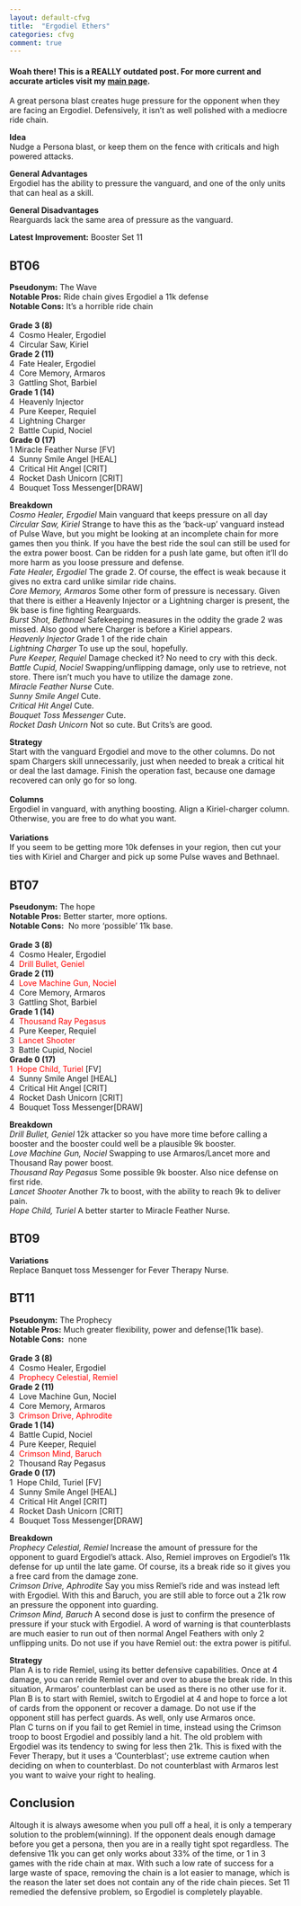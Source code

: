 ```yaml
---
layout: default-cfvg
title:  "Ergodiel Ethers"
categories: cfvg
comment: true
---
```


#### Woah there! This is a REALLY outdated post. For more current and accurate articles visit my [main page](/cfvg).

<p>A great persona blast creates huge pressure for the opponent when they are facing an Ergodiel. Defensively, it isn&#8217;t as well polished with a mediocre ride chain.</p>
<p><strong>Idea</strong><br />
Nudge a Persona blast, or keep them on the fence with criticals and high powered attacks.</p>
<p><strong>General Advantages</strong><br />
Ergodiel has the ability to pressure&nbsp;the vanguard, and one of the only units that can heal as a skill.</p><!-- more -->
<p><strong>General Disadvantages</strong><br />
Rearguards lack the same area of pressure as the vanguard.</p>
<p><strong>Latest Improvement:</strong> Booster Set 11</p>
<h2>BT06</h2>
<p><strong>Pseudonym:</strong> The Wave<br />
<strong>Notable Pros:</strong> Ride chain gives Ergodiel a 11k defense<br />
<strong>Notable Cons:</strong> It&#8217;s a horrible ride chain<br />
<strong><br />
Grade 3 (8)</strong><br />
4&nbsp; Cosmo Healer, Ergodiel<br />
4&nbsp; Circular Saw, Kiriel<br />
<strong>Grade 2 (11)</strong><br />
4&nbsp; Fate Healer, Ergodiel<br />
4&nbsp; Core Memory, Armaros<br />
3&nbsp; Gattling Shot, Barbiel<br />
<strong>Grade 1 (14)</strong><br />
4&nbsp; Heavenly Injector<br />
4&nbsp; Pure Keeper, Requiel<br />
4&nbsp; Lightning Charger<br />
2&nbsp; Battle Cupid, Nociel<br />
<strong>Grade 0 (17)</strong><br />
1&nbsp;Miracle Feather Nurse [FV]<br />
4&nbsp; Sunny Smile Angel [HEAL]<br />
4&nbsp; Critical Hit Angel [CRIT]<br />
4&nbsp; Rocket Dash Unicorn [CRIT]<br />
4&nbsp; Bouquet Toss Messenger[DRAW]</p>
<p><strong>Breakdown</strong><br />
<em>Cosmo Healer, Ergodiel</em> Main vanguard that keeps pressure on all day<br />
<em>Circular Saw, Kiriel</em> Strange to have this as the &#8216;back-up&#8217; vanguard instead of Pulse Wave, but you might be looking at an incomplete chain for more games then you think. If you have the best ride the soul can still be used for the extra power boost. Can be ridden for a push late game, but often it&#8217;ll do more harm as you loose pressure and defense.<br />
<em>Fate Healer, Ergodiel</em> The grade 2. Of course, the effect is weak because it gives no extra card unlike similar ride chains.<br />
<em>Core Memory, Armaros</em> Some other form of pressure is necessary. Given that there is either a Heavenly Injector or a Lightning charger is present, the 9k base is fine fighting Rearguards.<br />
<em>Burst Shot, Bethnael</em> Safekeeping measures in the oddity the grade 2 was missed. Also good where Charger is before a Kiriel appears.<br />
<em>Heavenly Injector</em> Grade 1 of the ride chain<br />
<em>Lightning Charger</em> To use up the soul, hopefully.<br />
<em>Pure Keeper, Requiel</em> Damage checked it? No need to cry with this deck.<br />
<em>Battle Cupid, Nociel</em> Swapping/unflipping damage, only use to retrieve, not store. There isn&#8217;t much you have to utilize the damage zone.<br />
<em>Miracle Feather Nurse</em> Cute.<br />
<em>Sunny Smile Angel</em> Cute.<br />
<em>Critical Hit Angel</em> Cute.<br />
<em>Bouquet Toss Messenger</em> Cute.<br />
<em>Rocket Dash Unicorn</em> Not so cute. But Crits&#8217;s are good.</p>
<p><strong>Strategy</strong><br />
Start with the vanguard Ergodiel and move to the other columns. Do not spam Chargers skill unnecessarily, just when needed to break a critical hit or deal the last damage. Finish the operation fast, because one damage recovered can only go for so long.<br />
<strong><br />
Columns</strong><br />
Ergodiel in vanguard, with anything boosting. Align a Kiriel-charger column. Otherwise, you are free to do what you want.<br />
<strong><br />
Variations</strong><br />
If you seem to be getting more 10k defenses in your region, then cut your ties with Kiriel and Charger and pick up some Pulse waves and Bethnael.</p>
<p><a name="BT07"></a></p>
<h2><strong>BT07<br />
</strong></h2>
<p><strong>Pseudonym:</strong> The hope<br />
<strong>Notable Pros:</strong> Better starter, more options.<br />
<strong>Notable Cons:</strong>&nbsp;&nbsp;No more &#8216;possible&#8217; 11k base.<br />
<strong><br />
Grade 3 (8)</strong><br />
4&nbsp; Cosmo Healer, Ergodiel<br />
4&nbsp; <span style="color:#ff0000;">Drill Bullet, Geniel</span><br />
<strong>Grade 2 (11)</strong><br />
4&nbsp;<span style="color:#ff0000;"> Love Machine Gun, Nociel</span><br />
4&nbsp; Core Memory, Armaros<br />
3&nbsp; Gattling Shot, Barbiel<br />
<strong>Grade 1 (14)</strong><br />
4&nbsp; <span style="color:#ff0000;">Thousand Ray&nbsp;Pegasus</span><br />
4&nbsp; Pure Keeper, Requiel<br />
3&nbsp;&nbsp;<span style="color:#ff0000;">Lancet Shooter</span><br />
3&nbsp; Battle Cupid, Nociel<br />
<strong>Grade 0 (17)</strong><br />
<span style="color:#ff0000;">1&nbsp; Hope Child, Turiel</span>&nbsp;[FV]<br />
4&nbsp; Sunny Smile Angel [HEAL]<br />
4&nbsp; Critical Hit Angel [CRIT]<br />
4&nbsp; Rocket Dash Unicorn [CRIT]<br />
4&nbsp; Bouquet Toss Messenger[DRAW]</p>
<p><strong>Breakdown</strong><br />
<em></em><em>Drill Bullet, Geniel </em>12k attacker so you have more time before calling a booster and the booster could well be a plausible 9k booster.<em><br />
Love Machine Gun, Nociel </em>Swapping to use Armaros/Lancet more and Thousand Ray power boost.<br />
<em>Thousand Ray Pegasus</em> Some possible 9k booster. Also nice defense on first ride.<br />
<em>Lancet Shooter </em>Another 7k to boost, with the ability to reach 9k to deliver pain.<br />
<em>Hope Child, Turiel</em>&nbsp;A better starter to Miracle Feather Nurse.</p>
<h2><strong>BT09</strong></h2>
<p><strong>Variations</strong><br />
Replace Banquet toss Messenger for Fever Therapy Nurse.</p>
<p><a name="BT11"></a></p>
<h2><strong>BT11</strong><strong><br />
</strong></h2>
<p><strong>Pseudonym:</strong> The Prophecy<br />
<strong>Notable Pros:</strong> Much greater flexibility, power and defense(11k base).<br />
<strong>Notable Cons:</strong>&nbsp; none<br />
<strong><br />
Grade 3 (8)</strong><br />
4&nbsp; Cosmo Healer, Ergodiel<br />
4&nbsp; <span style="color:#ff0000;">Prophecy Celestial, Remiel</span><br />
<strong>Grade 2 (11)</strong><br />
4&nbsp; Love Machine Gun, Nociel<br />
4&nbsp; Core Memory, Armaros<br />
3&nbsp; <span style="color:#ff0000;">Crimson Drive, Aphrodite</span><br />
<strong>Grade 1 (14)</strong><br />
4&nbsp; Battle Cupid, Nociel<br />
4&nbsp; Pure Keeper, Requiel<br />
4&nbsp;<span style="color:#ff0000;">&nbsp;Crimson Mind, Baruch</span><br />
2&nbsp; Thousand Ray&nbsp;Pegasus<br />
<strong>Grade 0 (17)</strong><br />
1&nbsp; Hope Child, Turiel&nbsp;[FV]<br />
4&nbsp; Sunny Smile Angel [HEAL]<br />
4&nbsp; Critical Hit Angel [CRIT]<br />
4&nbsp; Rocket Dash Unicorn [CRIT]<br />
4&nbsp; Bouquet Toss Messenger[DRAW]</p>
<p><strong>Breakdown</strong><br />
<em></em><em>Prophecy Celestial, Remiel&nbsp;</em>Increase the amount of pressure for the opponent to guard Ergodiel&#8217;s attack. Also, Remiel improves on Ergodiel&#8217;s 11k defense for up until the late game. Of course, its a break ride so it gives you a free card from the damage zone.<em><br />
Crimson Drive, Aphrodite</em> Say you miss Remiel&#8217;s ride and was instead left with Ergodiel. With this and Baruch, you are still able to force out a 21k row an pressure the opponent into guarding.<br />
<em>Crimson Mind, Baruch</em>&nbsp;A second dose is just to confirm the presence of pressure if your stuck with Ergodiel. A word of warning is that counterblasts are much easier to run out of then normal Angel Feathers with only 2 unflipping units.&nbsp;Do&nbsp;not use if you have Remiel out: the extra&nbsp;power is pitiful.</p>
<p><strong>Strategy</strong><br />
Plan A is to ride Remiel, using its better defensive capabilities. Once at 4 damage, you can reride Remiel over and over to abuse the break ride. In this situation, Armaros&#8217; counterblast can be used as there is no other use for it.<br />
Plan B is to start with Remiel, switch to Ergodiel at 4 and hope to force a lot of cards from the opponent or recover a damage. Do not use if the opponent still has perfect guards. As well, only use Armaros once.<br />
Plan C turns on if you fail to get Remiel in time, instead using the Crimson troop to boost Ergodiel and possibly land a hit. The old problem with Ergodiel was its tendency to swing for less then 21k. This is fixed with the Fever Therapy, but it uses a &#8216;Counterblast'; use extreme caution when deciding on when to counterblast. Do not counterblast with Armaros lest you want to waive your right to healing.</p>
<h2><strong>Conclusion</strong></h2>
<p>Altough it is always awesome when you pull off a heal, it is only a temperary solution to the problem(winning). If the opponent deals enough damage before you get a persona, then you are in a really tight spot regardless. The defensive 11k you can get only works about 33% of the time, or 1 in 3 games with the ride chain at max. With such a low rate of success for a large waste of space, removing the chain is a lot easier to manage, which is the reason the later set does not contain any of the ride chain pieces. Set 11 remedied the defensive problem, so Ergodiel is completely playable.<i class="fa fa-stop"></i></p>
